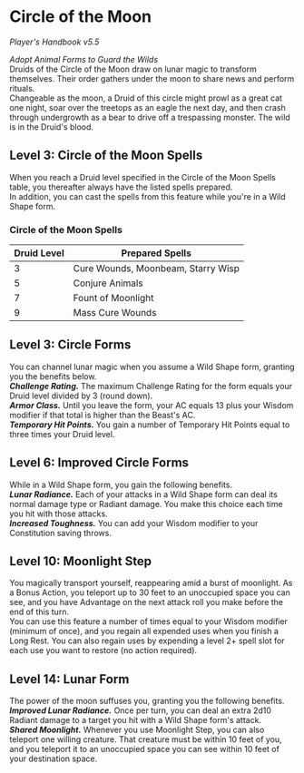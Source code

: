 # Circle of the Moon
*Player's Handbook v5.5*  

*Adopt Animal Forms to Guard the Wilds*  
Druids of the Circle of the Moon draw on lunar magic to transform themselves. Their order gathers under the moon to share news and perform rituals.  
Changeable as the moon, a Druid of this circle might prowl as a great cat one night, soar over the treetops as an eagle the next day, and then crash through undergrowth as a bear to drive off a trespassing monster. The wild is in the Druid's blood.

## Level 3: Circle of the Moon Spells
When you reach a Druid level specified in the Circle of the Moon Spells table, you thereafter always have the listed spells prepared.  
In addition, you can cast the spells from this feature while you're in a Wild Shape form.
### Circle of the Moon Spells
| Druid Level | Prepared Spells                    |
|-------------|------------------------------------|
| 3           | Cure Wounds, Moonbeam, Starry Wisp |
| 5           | Conjure Animals                    |
| 7           | Fount of Moonlight                 |
| 9           | Mass Cure Wounds                   |

## Level 3: Circle Forms
You can channel lunar magic when you assume a Wild Shape form, granting you the benefits below.  
***Challenge Rating.*** The maximum Challenge Rating for the form equals your Druid level divided by 3 (round down).  
***Armor Class.*** Until you leave the form, your AC equals 13 plus your Wisdom modifier if that total is higher than the Beast's AC.  
***Temporary Hit Points.*** You gain a number of Temporary Hit Points equal to three times your Druid level.

## Level 6: Improved Circle Forms
While in a Wild Shape form, you gain the following benefits.  
***Lunar Radiance.*** Each of your attacks in a Wild Shape form can deal its normal damage type or Radiant damage. You make this choice each time you hit with those attacks.  
***Increased Toughness.*** You can add your Wisdom modifier to your Constitution saving throws.

## Level 10: Moonlight Step
You magically transport yourself, reappearing amid a burst of moonlight. As a Bonus Action, you teleport up to 30 feet to an unoccupied space you can see, and you have Advantage on the next attack roll you make before the end of this turn.  
You can use this feature a number of times equal to your Wisdom modifier (minimum of once), and you regain all expended uses when you finish a Long Rest. You can also regain uses by expending a level 2+ spell slot for each use you want to restore (no action required).

## Level 14: Lunar Form
The power of the moon suffuses you, granting you the following benefits.  
***Improved Lunar Radiance.*** Once per turn, you can deal an extra 2d10 Radiant damage to a target you hit with a Wild Shape form's attack.  
***Shared Moonlight.*** Whenever you use Moonlight Step, you can also teleport one willing creature. That creature must be within 10 feet of you, and you teleport it to an unoccupied space you can see within 10 feet of your destination space.
